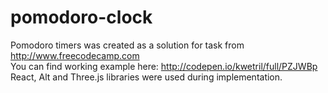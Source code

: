 # pomodoro-clock
Pomodoro timers was created as a solution for task from http://www.freecodecamp.com  
You can find working example here: http://codepen.io/kwetril/full/PZJWBp  
React, Alt and Three.js libraries were used during implementation.
